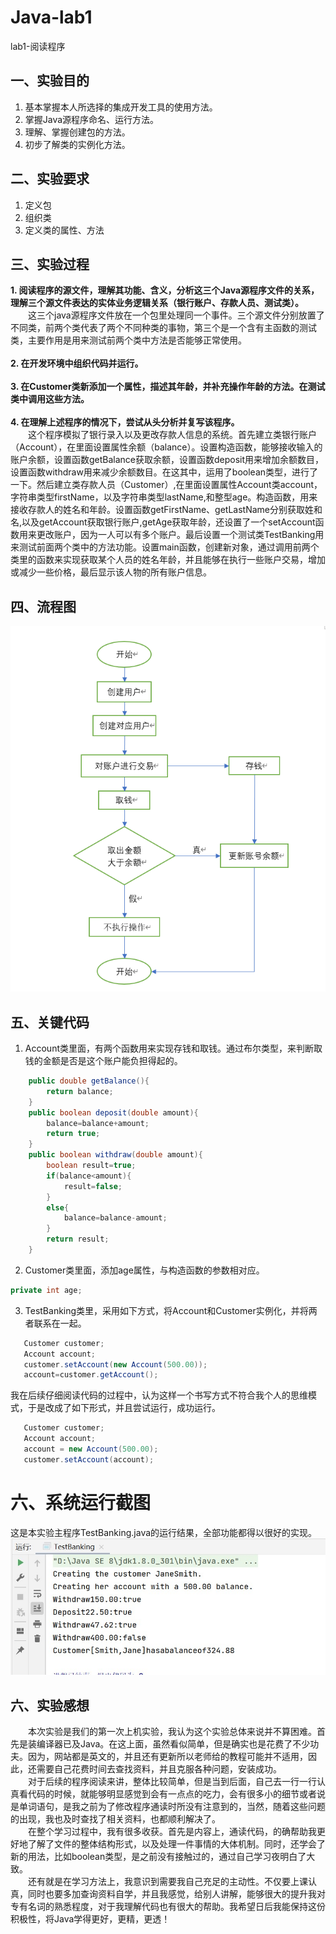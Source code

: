 # Java-lab1
lab1-阅读程序

## 一、实验目的
1. 基本掌握本人所选择的集成开发工具的使用方法。
2. 掌握Java源程序命名、运行方法。
3. 理解、掌握创建包的方法。
4. 初步了解类的实例化方法。

## 二、实验要求
1. 定义包
2. 组织类
3. 定义类的属性、方法

## 三、实验过程
**1. 阅读程序的源文件，理解其功能、含义，分析这三个Java源程序文件的关系，理解三个源文件表达的实体业务逻辑关系（银行账户、存款人员、测试类）。<br>**
&emsp;&emsp;这三个java源程序文件放在一个包里处理同一个事件。三个源文件分别放置了不同类，前两个类代表了两个不同种类的事物，第三个是一个含有主函数的测试类，主要作用是用来测试前两个类中方法是否能够正常使用。<br><br>
**2. 在开发环境中组织代码并运行。<br><br>**
**3. 在Customer类新添加一个属性，描述其年龄，并补充操作年龄的方法。在测试类中调用这些方法。<br><br>**
**4. 在理解上述程序的情况下，尝试从头分析并复写该程序。<br>**
&emsp;&emsp;这个程序模拟了银行录入以及更改存款人信息的系统。首先建立类银行账户（Account），在里面设置属性余额（balance）。设置构造函数，能够接收输入的账户余额，设置函数getBalance获取余额，设置函数deposit用来增加余额数目，设置函数withdraw用来减少余额数目。在这其中，运用了boolean类型，进行了一下。然后建立类存款人员（Customer）,在里面设置属性Account类account，字符串类型firstName，以及字符串类型lastName,和整型age。构造函数，用来接收存款人的姓名和年龄。设置函数getFirstName、getLastName分别获取姓和名,以及getAccount获取银行账户,getAge获取年龄，还设置了一个setAccount函数用来更改账户，因为一人可以有多个账户。最后设置一个测试类TestBanking用来测试前面两个类中的方法功能。设置main函数，创建新对象，通过调用前两个类里的函数来实现获取某个人员的姓名年龄，并且能够在执行一些账户交易，增加或减少一些价格，最后显示该人物的所有账户信息。

## 四、流程图
![avatar](https://github.com/haaix/Java-lab1/blob/main/%E6%B5%81%E7%A8%8B%E5%9B%BE.png)

## 五、关键代码
1. Account类里面，有两个函数用来实现存钱和取钱。通过布尔类型，来判断取钱的金额是否是这个账户能负担得起的。
```java 
    public double getBalance(){
        return balance;
    }
    public boolean deposit(double amount){
        balance=balance+amount;
        return true;
    }
    public boolean withdraw(double amount){
        boolean result=true;
        if(balance<amount){
            result=false;
        }
        else{
            balance=balance-amount;
        }
        return result;
    }
```
2. Customer类里面，添加age属性，与构造函数的参数相对应。
```java
private int age;
```
3. TestBanking类里，采用如下方式，将Account和Customer实例化，并将两者联系在一起。
 ```java
    Customer customer;
    Account account;
    customer.setAccount(new Account(500.00));
    account=customer.getAccount();
 ```
我在后续仔细阅读代码的过程中，认为这样一个书写方式不符合我个人的思维模式，于是改成了如下形式，并且尝试运行，成功运行。

 ```java
    Customer customer;
    Account account;
    account = new Account(500.00);
    customer.setAccount(account);
 ```
 
# 六、系统运行截图
这是本实验主程序TestBanking.java的运行结果，全部功能都得以很好的实现。
![avatar](https://github.com/Minomeis/Experiment01/blob/master/img/001.jpg)

## 六、实验感想
&emsp;&emsp;本次实验是我们的第一次上机实验，我认为这个实验总体来说并不算困难。首先是装编译器已及Java。在这上面，虽然看似简单，但是确实也是花费了不少功夫。因为，网站都是英文的，并且还有更新所以老师给的教程可能并不适用，因此，还需要自己花费时间去查找资料，并且克服各种问题，安装成功。
<br>&emsp;&emsp;对于后续的程序阅读来讲，整体比较简单，但是当到后面，自己去一行一行认真看代码的时候，就能够明显感觉到会有一点点的吃力，会有很多小的细节或者说是单词语句，是我之前为了修改程序通读时所没有注意到的，当然，随着这些问题的出现，我也及时查找了相关资料，也都顺利解决了。
<br>&emsp;&emsp;在整个学习过程中，我有很多收获。首先是内容上，通读代码，的确帮助我更好地了解了文件的整体结构形式，以及处理一件事情的大体机制。同时，还学会了新的用法，比如boolean类型，是之前没有接触过的，通过自己学习夜明白了大致。
<br>&emsp;&emsp;还有就是在学习方法上，我意识到需要我自己充足的主动性。不仅要上课认真，同时也要多加查询资料自学，并且我感觉，给别人讲解，能够很大的提升我对专有名词的熟悉程度，对于我理解代码也有很大的帮助。我希望日后我能保持这份积极性，将Java学得更好，更精，更透！
